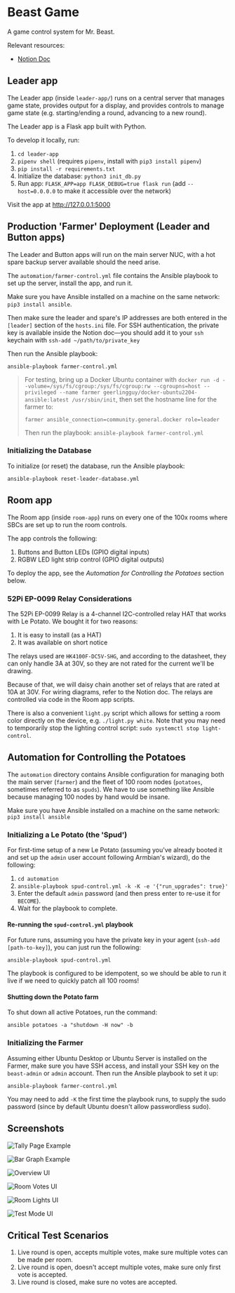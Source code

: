 # Beast Game

A game control system for Mr. Beast.

Relevant resources:

  - [Notion Doc](https://www.notion.so/networkchuck/Mr-Beast-Raspberry-Pi-Project-24b504815a63434fbceb8776cfc94d49?pvs=4)

## Leader app

The Leader app (inside `leader-app/`) runs on a central server that manages game state, provides output for a display, and provides controls to manage game state (e.g. starting/ending a round, advancing to a new round).

The Leader app is a Flask app built with Python.

To develop it locally, run:

  1. `cd leader-app`
  2. `pipenv shell` (requires `pipenv`, install with `pip3 install pipenv`)
  3. `pip install -r requirements.txt`
  4. Initialize the database: `python3 init_db.py`
  5. Run app: `FLASK_APP=app FLASK_DEBUG=true flask run` (add `--host=0.0.0.0` to make it accessible over the network)

Visit the app at http://127.0.0.1:5000

## Production 'Farmer' Deployment (Leader and Button apps)

The Leader and Button apps will run on the main server NUC, with a hot spare backup server available should the need arise.

The `automation/farmer-control.yml` file contains the Ansible playbook to set up the server, install the app, and run it.

Make sure you have Ansible installed on a machine on the same network: `pip3 install ansible`.

Then make sure the leader and spare's IP addresses are both entered in the `[leader]` section of the `hosts.ini` file. For SSH authentication, the private key is available inside the Notion doc—you should add it to your `ssh` keychain with `ssh-add ~/path/to/private_key`

Then run the Ansible playbook:

```
ansible-playbook farmer-control.yml
```

> For testing, bring up a Docker Ubuntu container with `docker run -d --volume=/sys/fs/cgroup:/sys/fs/cgroup:rw --cgroupns=host --privileged --name farmer geerlingguy/docker-ubuntu2204-ansible:latest /usr/sbin/init`, then set the hostname line for the farmer to:
>
> ```
> farmer ansible_connection=community.general.docker role=leader
> ```
>
> Then run the playbook: `ansible-playbook farmer-control.yml`

### Initializing the Database

To initialize (or reset) the database, run the Ansible playbook:

```
ansible-playbook reset-leader-database.yml
```

## Room app

The Room app (inside `room-app`) runs on every one of the 100x rooms where SBCs are set up to run the room controls.

The app controls the following:

  1. Buttons and Button LEDs (GPIO digital inputs)
  2. RGBW LED light strip control (GPIO digital outputs)

To deploy the app, see the _Automation for Controlling the Potatoes_ section below.

### 52Pi EP-0099 Relay Considerations

The 52Pi EP-0099 Relay is a 4-channel I2C-controlled relay HAT that works with Le Potato. We bought it for two reasons:

  1. It is easy to install (as a HAT)
  2. It was available on short notice

The relays used are `HK4100F-DC5V-SHG`, and according to the datasheet, they can only handle 3A at 30V, so they are not rated for the current we'll be drawing.

Because of that, we will daisy chain another set of relays that are rated at 10A at 30V. For wiring diagrams, refer to the Notion doc. The relays are controlled via code in the Room app scripts.

There is also a convenient `light.py` script which allows for setting a room color directly on the device, e.g. `./light.py white`. Note that you may need to temporarily stop the lighting control script: `sudo systemctl stop light-control`.

## Automation for Controlling the Potatoes

The `automation` directory contains Ansible configuration for managing both the main server (`farmer`) and the fleet of 100 room nodes (`potatoes`, sometimes referred to as `spuds`). We have to use something like Ansible because managing 100 nodes by hand would be insane.

Make sure you have Ansible installed on a machine on the same network: `pip3 install ansible`

### Initializing a Le Potato (the 'Spud')

For first-time setup of a new Le Potato (assuming you've already booted it and set up the `admin` user account following Armbian's wizard), do the following:

  1. `cd automation`
  2. `ansible-playbook spud-control.yml -k -K -e '{"run_upgrades": true}'`
  3. Enter the default `admin` password (and then press enter to re-use it for `BECOME`).
  4. Wait for the playbook to complete.

#### Re-running the `spud-control.yml` playbook

For future runs, assuming you have the private key in your agent (`ssh-add [path-to-key]`), you can just run the following:

```
ansible-playbook spud-control.yml
```

The playbook is configured to be idempotent, so we should be able to run it live if we need to quickly patch all 100 rooms!

#### Shutting down the Potato farm

To shut down all active Potatoes, run the command:

```
ansible potatoes -a "shutdown -H now" -b
```

### Initializing the Farmer

Assuming either Ubuntu Desktop or Ubuntu Server is installed on the Farmer, make sure you have SSH access, and install your SSH key on the `beast-admin` or `admin` account. Then run the Ansible playbook to set it up:

```
ansible-playbook farmer-control.yml
```

You may need to add `-K` the first time the playbook runs, to supply the sudo password (since by default Ubuntu doesn't allow passwordless sudo).

## Screenshots

![Tally Page Example](/resources/screenshots/tally-example.png)

![Bar Graph Example](/resources/screenshots/bar-graph-example.png)

![Overview UI](/resources/screenshots/overview-example.png)

![Room Votes UI](/resources/screenshots/room-votes-example.png)

![Room Lights UI](/resources/screenshots/room-lights-example.png)

![Test Mode UI](/resources/screenshots/test-mode-example.png)

## Critical Test Scenarios

  1. Live round is open, accepts multiple votes, make sure multiple votes can be made per room.
  2. Live round is open, doesn't accept multiple votes, make sure only first vote is accepted.
  3. Live round is closed, make sure no votes are accepted.
